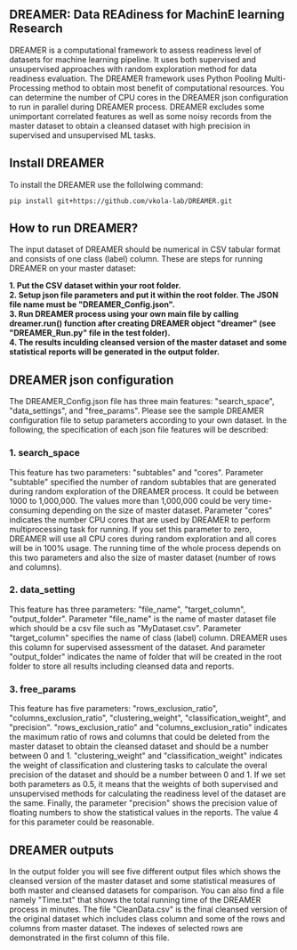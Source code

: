 ## DREAMER: Data REAdiness for MachinE learning Research
DREAMER is a computational framework to assess readiness level of datasets for machine learning pipeline.
It uses both supervised and unsupervised approaches with random exploration method for data readiness evaluation.
The DREAMER framework uses Python Pooling Multi-Processing method to obtain most benefit of computational resources.
You can determine the number of CPU cores in the DREAMER json configuration to run in parallel during DREAMER process.
DREAMER excludes some unimportant correlated features as well as some noisy records from the master dataset to obtain
a cleansed dataset with high precision in supervised and unsupervised ML tasks.

## Install DREAMER
To install the DREAMER use the follolwing command: 

`pip install git+https://github.com/vkola-lab/DREAMER.git`

## How to run DREAMER?
The input dataset of DREAMER should be numerical in CSV tabular format and consists of one class (label) column.
These are steps for running DREAMER on your master dataset:
  
**1. Put the CSV dataset within your root folder.**  
**2. Setup json file parameters and put it within the root folder. The JSON file name must be "DREAMER_Config.json".**  
**3. Run DREAMER process using your own main file by calling dreamer.run() function after creating DREAMER object "dreamer"
(see "DREAMER_Run.py" file in the test folder).**  
**4. The results inculding cleansed version of the master dataset and some statistical reports will be generated in the output
folder.**

## DREAMER json configuration
The DREAMER_Config.json file has three main features: "search_space", "data_settings", and "free_params". Please see the
sample DREAMER configuration file to setup parameters according to your own dataset. In the following, the specification
of each json file features will be described:

### 1. search_space
This feature has two parameters: "subtables" and "cores". Parameter "subtable" specified the number of
random subtables that are generated during random exploration of the DREAMER process. It could be between 1000 to 1,000,000.
The values more than 1,000,000 could be very time-consuming depending on the size of master dataset. Parameter "cores" indicates
the number CPU cores that are used by DREAMER to perform multiprocessing task for running. If you set this parameter to zero, 
DREAMER will use all CPU cores during random exploration and all cores will be in 100% usage. The running time of the whole process
depends on this two parameters and also the size of master dataset (number of rows and columns).

### 2. data_setting
This feature has three parameters: "file_name", "target_column", "output_folder". Parameter "file_name" is 
the name of master dataset file which should be a csv file such as "MyDataset.csv". Parameter "target_column" specifies the name 
of class (label) column. DREAMER uses this column for supervised assessment of the dataset. And parameter "output_folder" indicates 
the name of folder that will be created in the root folder to store all results including cleansed data and reports.

### 3. free_params 
This feature has five parameters: "rows_exclusion_ratio", "columns_exclusion_ratio", "clustering_weight",
"classification_weight", and "precision". "rows_exclusion_ratio" and "columns_exclusion_ratio" indicates the maximum ratio 
of rows and columns that could be deleted from the master dataset to obtain the cleansed dataset and should be a number between 0 and 1.
"clustering_weight" and "classification_weight" indicates the weight of classification and clustering tasks to calculate the overal precision
of the dataset and should be a number between 0 and 1. If we set both parameters as 0.5, it means that the weights of both supervised and
unsupervised methods for calculating the readiness level of the dataset are the same. Finally, the parameter "precision" shows the precision
value of floating numbers to show the statistical values in the reports. The value 4 for this parameter could be reasonable.

## DREAMER outputs
In the output folder you will see five different output files which shows the cleansed version of the master dataset and some statistical
measures of both master and cleansed datasets for comparison. You can also find a file namely "Time.txt" that shows the total running time
of the DREAMER process in minutes. The file "CleanData.csv" is the final cleansed version of the original dataset which includes class column
and some of the rows and columns from master dataset. The indexes of selected rows are demonstrated in the first column of this file.
